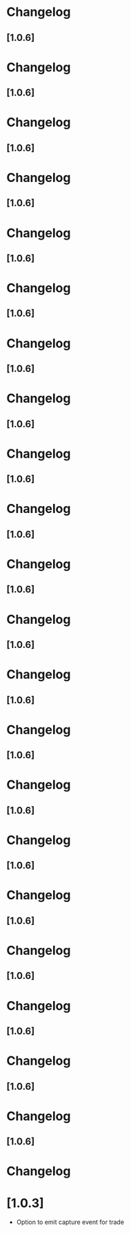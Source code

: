 # Changelog

## [1.0.6]

# Changelog

## [1.0.6]

# Changelog

## [1.0.6]

# Changelog

## [1.0.6]

# Changelog

## [1.0.6]

# Changelog

## [1.0.6]

# Changelog

## [1.0.6]

# Changelog

## [1.0.6]

# Changelog

## [1.0.6]

# Changelog

## [1.0.6]

# Changelog

## [1.0.6]

# Changelog

## [1.0.6]

# Changelog

## [1.0.6]

# Changelog

## [1.0.6]

# Changelog

## [1.0.6]

# Changelog

## [1.0.6]

# Changelog

## [1.0.6]

# Changelog

## [1.0.6]

# Changelog

## [1.0.6]

# Changelog

## [1.0.6]

# Changelog

## [1.0.6]

# Changelog

# [1.0.3]

- Option to emit capture event for trade